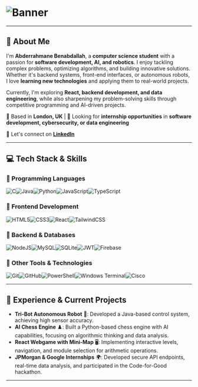 # <img align="center" alt="Banner" src="https://github.com/Anmol-Baranwal/Cool-GIFs-For-GitHub/assets/74038190/d48893bd-0757-481c-8d7e-ba3e163feae7">  

---

## 💫 About Me  
I'm **Abderrahmane Benabdallah**, a **computer science student** with a passion for **software development, AI, and robotics**. I enjoy tackling complex problems, optimizing algorithms, and building innovative solutions. Whether it's backend systems, front-end interfaces, or autonomous robots, I love **learning new technologies** and applying them to real-world projects.  

Currently, I'm exploring **React, backend development, and data engineering**, while also sharpening my problem-solving skills through competitive programming and AI-driven projects.  

📍 Based in **London, UK** | 🎯 Looking for **internship opportunities** in **software development, cybersecurity, or data engineering**  

📢 Let's connect on **[LinkedIn](https://www.linkedin.com/in/abde-benabdallah-b716b524a/)**  

---

## 💻 Tech Stack & Skills  

### 🔹 Programming Languages  
![C](https://img.shields.io/badge/c-%2300599C.svg?style=for-the-badge&logo=c&logoColor=white)![Java](https://img.shields.io/badge/java-%23ED8B00.svg?style=for-the-badge&logo=openjdk&logoColor=white)![Python](https://img.shields.io/badge/python-3670A0?style=for-the-badge&logo=python&logoColor=ffdd54)![JavaScript](https://img.shields.io/badge/javascript-%23323330.svg?style=for-the-badge&logo=javascript&logoColor=%23F7DF1E)![TypeScript](https://img.shields.io/badge/typescript-%23007ACC.svg?style=for-the-badge&logo=typescript&logoColor=white)  

### 🔹 Frontend Development  
![HTML5](https://img.shields.io/badge/html5-%23E34F26.svg?style=for-the-badge&logo=html5&logoColor=white)![CSS3](https://img.shields.io/badge/css3-%231572B6.svg?style=for-the-badge&logo=css3&logoColor=white)![React](https://img.shields.io/badge/react-%2320232a.svg?style=for-the-badge&logo=react&logoColor=%2361DAFB)![TailwindCSS](https://img.shields.io/badge/tailwindcss-%2338B2AC.svg?style=for-the-badge&logo=tailwind-css&logoColor=white)  

### 🔹 Backend & Databases  
![NodeJS](https://img.shields.io/badge/node.js-6DA55F?style=for-the-badge&logo=node.js&logoColor=white)![MySQL](https://img.shields.io/badge/mysql-4479A1.svg?style=for-the-badge&logo=mysql&logoColor=white)![SQLite](https://img.shields.io/badge/sqlite-%2307405e.svg?style=for-the-badge&logo=sqlite&logoColor=white)![JWT](https://img.shields.io/badge/JWT-black?style=for-the-badge&logo=JSON%20web%20tokens)![Firebase](https://img.shields.io/badge/firebase-%23039BE5.svg?style=for-the-badge&logo=firebase)  

### 🔹 Other Tools & Technologies  
![Git](https://img.shields.io/badge/git-%23F05033.svg?style=for-the-badge&logo=git&logoColor=white)![GitHub](https://img.shields.io/badge/github-%23121011.svg?style=for-the-badge&logo=github&logoColor=white)![PowerShell](https://img.shields.io/badge/PowerShell-%235391FE.svg?style=for-the-badge&logo=powershell&logoColor=white)![Windows Terminal](https://img.shields.io/badge/Windows%20Terminal-%234D4D4D.svg?style=for-the-badge&logo=windows-terminal&logoColor=white)![Cisco](https://img.shields.io/badge/cisco-%23049fd9.svg?style=for-the-badge&logo=cisco&logoColor=black)  

---

## 🚀 Experience & Current Projects  

- **Tri-Bot Autonomous Robot** 🤖: Developed a Java-based control system, achieving high sensor accuracy.  
- **AI Chess Engine** ♟️: Built a Python-based chess engine with AI capabilities, focusing on algorithmic thinking and data analysis.  
- **React Webgame with Mini-Map** 🖥️: Implementing interactive levels, navigation, and module selection for arithmetic operations.   
- **JPMorgan & Google Internships** 🌍: Developed secure API endpoints, real-time data analysis, and participated in the Code-for-Good hackathon.  

---
